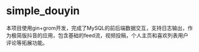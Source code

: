 # simple_douyin
本项目使用gin+grom开发，完成了MySQL的前后端数据交互，支持日志输出，作为极简版抖音的应用，包含基础的feed流，视频投稿，个人主页和喜欢列表用户评论等拓展功能。
